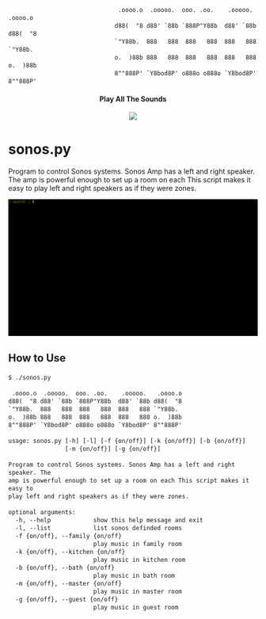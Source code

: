 ```
                               .oooo.o  .ooooo.  ooo. .oo.    .ooooo.   .oooo.o 
                              d88(  "8 d88' `88b `888P"Y88b  d88' `88b d88(  "8 
                              `"Y88b.  888   888  888   888  888   888 `"Y88b.  
                              o.  )88b 888   888  888   888  888   888 o.  )88b 
                              8""888P' `Y8bod8P' o888o o888o `Y8bod8P' 8""888P' 
```

<h4 align="center">Play All The Sounds</h4>
<p align="center">
  <a href="https://twitter.com/lydericlefebvre">
    <img src="https://img.shields.io/badge/Twitter-%40sho_luv-blue.svg">
  </a>
</p>

# sonos.py
Program to control Sonos systems. Sonos Amp has a left and right speaker. The
amp is powerful enough to set up a room on each This script makes it easy to
play left and right speakers as if they were zones.

<img src="https://github.com/sho-luv/xerox_password/blob/master/img/xerox_password.gif" alt="xerox_password" />

## How to Use

```
$ ./sonos.py 

 .oooo.o  .ooooo.  ooo. .oo.    .ooooo.   .oooo.o 
d88(  "8 d88' `88b `888P"Y88b  d88' `88b d88(  "8 
`"Y88b.  888   888  888   888  888   888 `"Y88b.  
o.  )88b 888   888  888   888  888   888 o.  )88b 
8""888P' `Y8bod8P' o888o o888o `Y8bod8P' 8""888P' 

usage: sonos.py [-h] [-l] [-f {on/off}] [-k {on/off}] [-b {on/off}]
                [-m {on/off}] [-g {on/off}]

Program to control Sonos systems. Sonos Amp has a left and right speaker. The
amp is powerful enough to set up a room on each This script makes it easy to
play left and right speakers as if they were zones.

optional arguments:
  -h, --help            show this help message and exit
  -l, --list            list sonos definded rooms
  -f {on/off}, --family {on/off}
                        play music in family room
  -k {on/off}, --kitchen {on/off}
                        play music in kitchen room
  -b {on/off}, --bath {on/off}
                        play music in bath room
  -m {on/off}, --master {on/off}
                        play music in master room
  -g {on/off}, --guest {on/off}
                        play music in guest room

```
